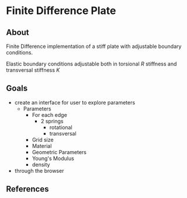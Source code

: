 # Finite Difference Plate

## About

Finite Difference implementation of a stiff plate with adjustable boundary conditions.

Elastic boundary conditions adjustable both in torsional $R$ stiffness and transversal stiffness $K$

## Goals

- create an interface for user to explore parameters
  - Parameters
    - For each edge
      - 2 springs
        - rotational
        - transversal
    - Grid size
    - Material
    - Geometric Parameters
    - Young's Modulus
    - density
- through the browser

## References
